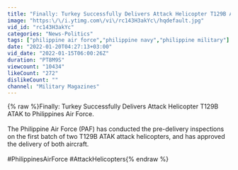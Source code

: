 ```yaml
---
title: "Finally: Turkey Successfully Delivers Attack Helicopter T129B ATAK to Philippines Air Force"
image: "https:\/\/i.ytimg.com\/vi\/rc143H3akYc\/hqdefault.jpg"
vid_id: "rc143H3akYc"
categories: "News-Politics"
tags: ["philippine air force","philippine navy","philippine military"]
date: "2022-01-20T04:27:13+03:00"
vid_date: "2022-01-15T06:00:26Z"
duration: "PT8M9S"
viewcount: "10434"
likeCount: "272"
dislikeCount: ""
channel: "Military Magazines"
---
```

{% raw %}Finally: Turkey Successfully Delivers Attack Helicopter T129B ATAK to Philippines Air Force.<br /><br />The Philippine Air Force (PAF) has conducted the pre-delivery inspections on the first batch of two T129B ATAK attack helicopters, and has approved the delivery of both aircraft.<br /><br />#PhilippinesAirForce #AttackHelicopters{% endraw %}

